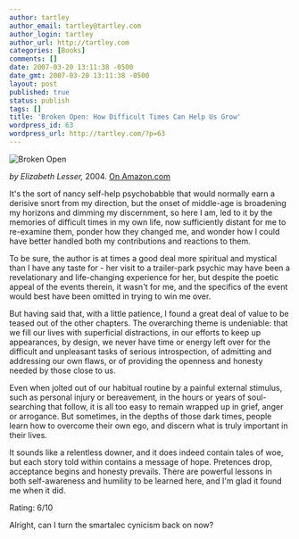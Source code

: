 ```yaml
---
author: tartley
author_email: tartley@tartley.com
author_login: tartley
author_url: http://tartley.com
categories: [Books]
comments: []
date: 2007-03-20 13:11:38 -0500
date_gmt: 2007-03-20 13:11:38 -0500
layout: post
published: true
status: publish
tags: []
title: 'Broken Open: How Difficult Times Can Help Us Grow'
wordpress_id: 63
wordpress_url: http://tartley.com/?p=63
---
```


![Broken Open](/assets/2007/03/broken-open.thumbnail.jpg)

*by Elizabeth Lesser,* 2004.
[On Amazon.com](http://www.amazon.com/Broken-Open-Elizabeth-Lesser/dp/1844135616/)

It's the sort of nancy self-help psychobabble that would normally earn a
derisive snort from my direction, but the onset of middle-age is
broadening my horizons and dimming my discernment, so here I am, led to
it by the memories of difficult times in my own life, now sufficiently
distant for me to re-examine them, ponder how they changed me, and
wonder how I could have better handled both my contributions and
reactions to them.

To be sure, the author is at times a good deal more spiritual and
mystical than I have any taste for - her visit to a trailer-park psychic
may have been a revelationary and life-changing experience for her, but
despite the poetic appeal of the events therein, it wasn't for me, and
the specifics of the event would best have been omitted in trying to win
me over.

But having said that, with a little patience, I found a great deal of
value to be teased out of the other chapters. The overarching theme is
undeniable: that we fill our lives with superficial distractions, in our
efforts to keep up appearances, by design, we never have time or energy
left over for the difficult and unpleasant tasks of serious
introspection, of admitting and addressing our own flaws, or of
providing the openness and honesty needed by those close to us.

Even when jolted out of our habitual routine by a painful external
stimulus, such as personal injury or bereavement, in the hours or years
of soul-searching that follow, it is all too easy to remain wrapped up
in grief, anger or arrogance. But sometimes, in the depths of those dark
times, people learn how to overcome their own ego, and discern what is
truly important in their lives.

It sounds like a relentless downer, and it does indeed contain tales of
woe, but each story told within contains a message of hope. Pretences
drop, acceptance begins and honesty prevails. There are powerful lessons
in both self-awareness and humility to be learned here, and I'm glad it
found me when it did.

Rating: 6/10

Alright, can I turn the smartalec cynicism back on now?
